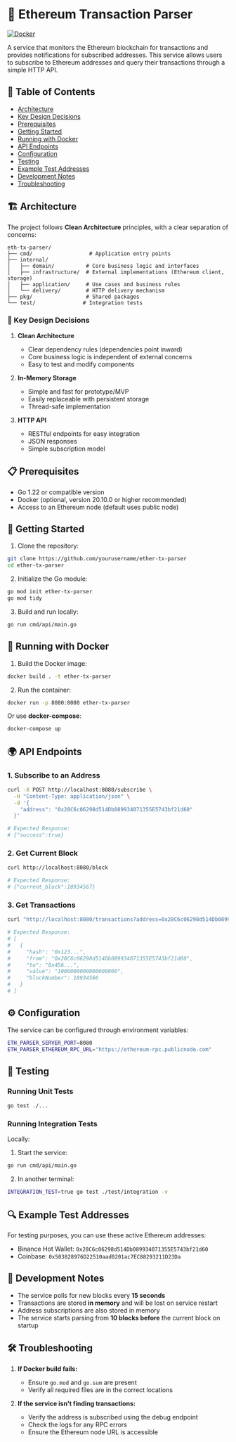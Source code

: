 # 🚀 Ethereum Transaction Parser

[![Docker](https://img.shields.io/badge/Docker-Supported-blue)](https://www.docker.com/)

A service that monitors the Ethereum blockchain for transactions and provides notifications for subscribed addresses. This service allows users to subscribe to Ethereum addresses and query their transactions through a simple HTTP API.

## 📖 Table of Contents
- [Architecture](#architecture)
- [Key Design Decisions](#-key-design-decisions)
- [Prerequisites](#-prerequisites)
- [Getting Started](#-getting-started)
- [Running with Docker](#-running-with-docker)
- [API Endpoints](#-api-endpoints)
- [Configuration](#-configuration)
- [Testing](#-testing)
- [Example Test Addresses](#-example-test-addresses)
- [Development Notes](#-development-notes)
- [Troubleshooting](#-troubleshooting)

## 🏗️ Architecture

The project follows **Clean Architecture** principles, with a clear separation of concerns:

```
eth-tx-parser/
├── cmd/                  # Application entry points
├── internal/            
│   ├── domain/          # Core business logic and interfaces
│   ├── infrastructure/  # External implementations (Ethereum client, storage)
│   ├── application/     # Use cases and business rules
│   └── delivery/        # HTTP delivery mechanism
├── pkg/                 # Shared packages
└── test/               # Integration tests
```

### 🔑 Key Design Decisions

1. **Clean Architecture**
    - Clear dependency rules (dependencies point inward)
    - Core business logic is independent of external concerns
    - Easy to test and modify components

2. **In-Memory Storage**
    - Simple and fast for prototype/MVP
    - Easily replaceable with persistent storage
    - Thread-safe implementation

3. **HTTP API**
    - RESTful endpoints for easy integration
    - JSON responses
    - Simple subscription model

## 📋 Prerequisites

- Go 1.22 or compatible version
- Docker (optional, version 20.10.0 or higher recommended)
- Access to an Ethereum node (default uses public node)

## 🚀 Getting Started

1. Clone the repository:
```bash
git clone https://github.com/yourusername/ether-tx-parser
cd ether-tx-parser
```

2. Initialize the Go module:
```bash
go mod init ether-tx-parser
go mod tidy
```

3. Build and run locally:
```bash
go run cmd/api/main.go
```

## 🐳 Running with Docker

1. Build the Docker image:
```bash
docker build . -t ether-tx-parser
```

2. Run the container:
```bash
docker run -p 8080:8080 ether-tx-parser
```

Or use **docker-compose**:
```bash
docker-compose up
```

## 🌍 API Endpoints

### 1. Subscribe to an Address
```bash
curl -X POST http://localhost:8080/subscribe \
  -H "Content-Type: application/json" \
  -d '{
    "address": "0x28C6c06298d514Db089934071355E5743bf21d60"
  }'

# Expected Response:
# {"success":true}
```

### 2. Get Current Block
```bash
curl http://localhost:8080/block

# Expected Response:
# {"current_block":18934567}
```

### 3. Get Transactions
```bash
curl "http://localhost:8080/transactions?address=0x28C6c06298d514Db089934071355E5743bf21d60"

# Expected Response:
# [
#   {
#     "hash": "0x123...",
#     "from": "0x28C6c06298d514Db089934071355E5743bf21d60",
#     "to": "0x456...",
#     "value": "1000000000000000000",
#     "blockNumber": 18934566
#   }
# ]
```

## ⚙️ Configuration

The service can be configured through environment variables:

```bash
ETH_PARSER_SERVER_PORT=8080
ETH_PARSER_ETHEREUM_RPC_URL="https://ethereum-rpc.publicnode.com"
```

## 🧪 Testing

### Running Unit Tests
```bash
go test ./...
```

### Running Integration Tests

Locally:
1. Start the service:
```bash
go run cmd/api/main.go
```

2. In another terminal:
```bash
INTEGRATION_TEST=true go test ./test/integration -v
```

## 🔍 Example Test Addresses

For testing purposes, you can use these active Ethereum addresses:
- Binance Hot Wallet: `0x28C6c06298d514Db089934071355E5743bf21d60`
- Coinbase: `0x503828976D22510aad0201ac7EC88293211D23Da`

## 📌 Development Notes

- The service polls for new blocks every **15 seconds**
- Transactions are stored **in memory** and will be lost on service restart
- Address subscriptions are also stored in memory
- The service starts parsing from **10 blocks before** the current block on startup

## 🛠️ Troubleshooting

1. **If Docker build fails:**
    - Ensure `go.mod` and `go.sum` are present
    - Verify all required files are in the correct locations

2. **If the service isn't finding transactions:**
    - Verify the address is subscribed using the debug endpoint
    - Check the logs for any RPC errors
    - Ensure the Ethereum node URL is accessible

